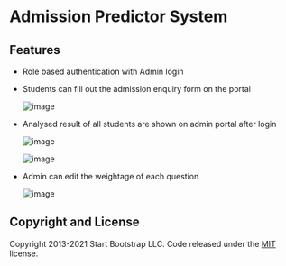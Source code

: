 # Admission Predictor System

## Features

- Role based authentication with Admin login
- Students can fill out the admission enquiry form on the portal

    ![image](https://user-images.githubusercontent.com/60104803/161104486-867c5be9-d3e3-409b-9c2c-cf9ed34eb708.png)
        
- Analysed result of all students are shown on admin portal after login
        
    ![image](https://user-images.githubusercontent.com/60104803/161104446-7edb1cfc-5d5b-461f-a360-bcf40fe998ae.png)
        
    ![image](https://user-images.githubusercontent.com/60104803/161104959-a6bb4797-6d2b-4452-99d1-0a429e360dcb.png)
        
- Admin can edit the weightage of each question 
        
    ![image](https://user-images.githubusercontent.com/60104803/161104522-3a1faccc-c7f6-403e-8fc8-5df40274949d.png)
        
        
## Copyright and License

Copyright 2013-2021 Start Bootstrap LLC. Code released under the [MIT](https://github.com/StartBootstrap/startbootstrap-sb-admin/blob/master/LICENSE) license.
